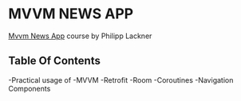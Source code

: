 # MVVM NEWS APP

[Mvvm News App](https://www.youtube.com/playlist?list=PLQkwcJG4YTCRF8XiCRESq1IFFW8COlxYJ) course by Philipp Lackner

## Table Of Contents 
-Practical usage of 
-MVVM
-Retrofit
-Room
-Coroutines
-Navigation Components